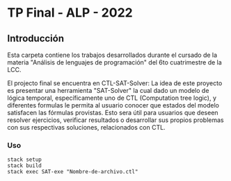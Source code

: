 # TP Final - ALP - 2022

## Introducción

Esta carpeta contiene los trabajos desarrollados durante el cursado de la materia "Análisis de lenguajes de programación" del 6to cuatrimestre de la LCC.

El projecto final se encuentra en CTL-SAT-Solver: 
La idea de este proyecto es presentar una herramienta "SAT-Solver" la cual dado un modelo de lógica temporal, específicamente uno de CTL (Computation tree logic), y diferentes formulas le permita al usuario conocer que estados del modelo satisfacen las fórmulas provistas. Esto sera útil para usuarios que deseen resolver ejercicios, verificar resultados o desarrollar sus propios problemas con sus respectivas soluciones, relacionados con CTL.

### Uso

```
stack setup
stack build
stack exec SAT-exe "Nombre-de-archivo.ctl"
```